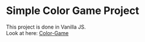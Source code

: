 # Simple Color Game Project
This project is done in Vanilla JS.\
Look at here: [Color-Game](https://cristian7x.github.io/color-game/)
